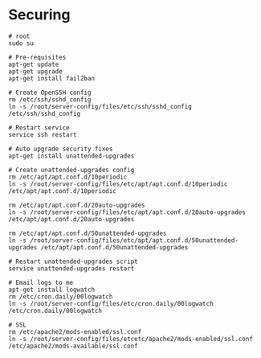 Securing
========

    # root
    sudo su

    # Pre-requisites
    apt-get update
    apt-get upgrade
    apt-get install fail2ban
    
    # Create OpenSSH config
    rm /etc/ssh/sshd_config
    ln -s /root/server-config/files/etc/ssh/sshd_config /etc/ssh/sshd_config
    
    # Restart service
    service ssh restart
    
    # Auto upgrade security fixes
    apt-get install unattended-upgrades
    
    # Create unattended-upgrades config
    rm /etc/apt/apt.conf.d/10periodic
    ln -s /root/server-config/files/etc/apt/apt.conf.d/10periodic /etc/apt/apt.conf.d/10periodic
    
    rm /etc/apt/apt.conf.d/20auto-upgrades
    ln -s /root/server-config/files/etc/apt/apt.conf.d/20auto-upgrades /etc/apt/apt.conf.d/20auto-upgrades

    rm /etc/apt/apt.conf.d/50unattended-upgrades
    ln -s /root/server-config/files/etc/apt/apt.conf.d/50unattended-upgrades /etc/apt/apt.conf.d/50unattended-upgrades

    # Restart unattended-upgrades script
    service unattended-upgrades restart
    
    # Email logs to me
    apt-get install logwatch
    rm /etc/cron.daily/00logwatch
    ln -s /root/server-config/files/etc/cron.daily/00logwatch /etc/cron.daily/00logwatch

    # SSL
    rm /etc/apache2/mods-enabled/ssl.conf
    ln -s /root/server-config/files/etcetc/apache2/mods-enabled/ssl.conf /etc/apache2/mods-available/ssl.conf
